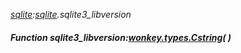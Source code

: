 _[sqlite](../../modules/sqlite/sqlite-module.md):[sqlite](../../modules/sqlite/sqlite-module.md).sqlite3\_libversion_
##### Function sqlite3\_libversion:[wonkey.types.Cstring](../../modules/wonkey/wonkey-types-cstring.md)(  )
